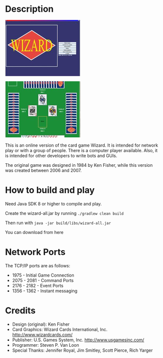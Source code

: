 # Description

![alt text](https://github.com/svanloon/wizard/raw/master/archive/wizard_splash_screen.jpg "Splash Screen")

![alt text](https://github.com/svanloon/wizard/raw/master/archive/wizard_board.jpg "Game Board")

This is an online version of the card game Wizard. It is intended for network play or with a group of people. There is 
a computer player available. Also, it is intended for other developers to write bots and GUIs.

The original game was designed in 1984 by Ken Fisher, while this version was created between 2006 and 2007.


# How to build and play

Need Java SDK 8 or higher to compile and play.

Create the wizard-all.jar by running
```./gradlew clean build```

Then run with
```java -jar build/libs/wizard-all.jar```

You can download from here

# Network Ports

The TCP/IP ports are as follows:

* 1975 - Initial Game Connection
* 2075 - 2081 - Command Ports
* 2176 - 2182 - Event Ports
* 1356 - 1362 - Instant messaging

# Credits

* Design (original): Ken Fisher 
* Card Graphics: Wizard Cards International, Inc. http://www.wizardcards.com/
* Publisher: U.S. Games System, Inc. http://www.usgamesinc.com/
* Programmer: Steven P. Van Loon
* Special Thanks: Jennifer Royal, Jim Smitley, Scott Pierce, Rich Yarger
